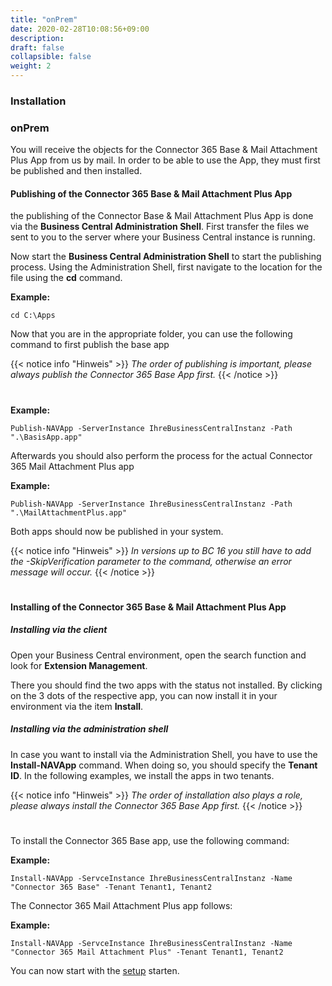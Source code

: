 ```yaml
---
title: "onPrem"
date: 2020-02-28T10:08:56+09:00
description: 
draft: false
collapsible: false
weight: 2
---
```

### Installation

### onPrem
You will receive the objects for the Connector 365 Base & Mail Attachment Plus App from us by mail. In order to be able to use the App, they must first be published and then installed.

#### Publishing of the Connector 365 Base & Mail Attachment Plus App
the publishing of the Connector Base & Mail Attachment Plus App is done via the **Business Central Administration Shell**. First transfer the files we sent to you to the server where your Business Central instance is running.

Now start the **Business Central Administration Shell** to start the publishing process. Using the Administration Shell, first navigate to the location for the file using the **cd** command.

**Example:**

```cd C:\Apps```

Now that you are in the appropriate folder, you can use the following command to first publish the base app

{{< notice info "Hinweis" >}}
 _The order of publishing is important, please always publish the Connector 365 Base App first._
{{< /notice >}}
#

**Example:**

```Publish-NAVApp -ServerInstance IhreBusinessCentralInstanz -Path ".\BasisApp.app"```

Afterwards you should also perform the process for the actual Connector 365 Mail Attachment Plus app

**Example:**

```Publish-NAVApp -ServerInstance IhreBusinessCentralInstanz -Path ".\MailAttachmentPlus.app"```

Both apps should now be published in your system.

{{< notice info "Hinweis" >}}
 _In versions up to BC 16 you still have to add the -SkipVerification parameter to the command, otherwise an error message will occur._
{{< /notice >}}
#

#### Installing of the Connector 365 Base & Mail Attachment Plus App

##### Installing via the client
Open your Business Central environment, open the search function and look for **Extension Management**.

There you should find the two apps with the status not installed. By clicking on the 3 dots of the respective app, you can now install it in your environment via the item **Install**.

##### Installing via the administration shell
In case you want to install via the Administration Shell, you have to use the **Install-NAVApp** command. When doing so, you should specify the **Tenant ID**. In the following examples, we install the apps in two tenants.

{{< notice info "Hinweis" >}}
 _The order of installation also plays a role, please always install the Connector 365 Base App first._
{{< /notice >}}
#

To install the Connector 365 Base app, use the following command:

**Example:**

```Install-NAVApp -ServceInstance IhreBusinessCentralInstanz -Name "Connector 365 Base" -Tenant Tenant1, Tenant2```

The Connector 365 Mail Attachment Plus app follows:

**Example:**

```Install-NAVApp -ServceInstance IhreBusinessCentralInstanz -Name "Connector 365 Mail Attachment Plus" -Tenant Tenant1, Tenant2```

You can now start with the [setup](/en-us/apps/mail_attachment_plus/first-steps/setup/) starten.



